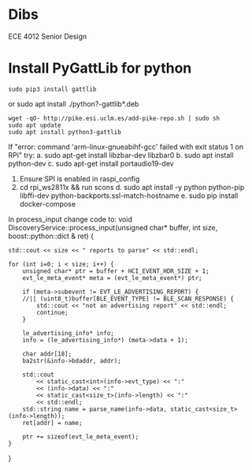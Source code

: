 # Dibs
ECE 4012 Senior Design

Install PyGattLib for python
=============================
    sudo pip3 install gattlib
or 
    sudo apt install ./python?-gattlib*.deb
    
    wget -qO- http://pike.esi.uclm.es/add-pike-repo.sh | sudo sh
    sudo apt update
    sudo apt install python3-gattlib
If "error: command 'arm-linux-gnueabihf-gcc' failed with exit status 1 on RPi" try:
a. sudo apt-get install libzbar-dev libzbar0
b. sudo apt install python-dev
c. sudo apt-get install portaudio19-dev
  1. Ensure SPI is enabled in raspi_config
  2. cd rpi_ws2811x && run scons
d. sudo apt install -y python python-pip libffi-dev python-backports.ssl-match-hostname
e. sudo pip install docker-compose

In process_input change code to:
void DiscoveryService::process_input(unsigned char* buffer, int size,
        boost::python::dict & ret) {

    std::cout << size << " reports to parse" << std::endl;

    for (int i=0; i < size; i++) {
        unsigned char* ptr = buffer + HCI_EVENT_HDR_SIZE + 1;
        evt_le_meta_event* meta = (evt_le_meta_event*) ptr;

        if (meta->subevent != EVT_LE_ADVERTISING_REPORT) {
        //|| (uint8_t)buffer[BLE_EVENT_TYPE] != BLE_SCAN_RESPONSE) {
            std::cout << "not an advertising report" << std::endl;
            continue;
        }   

        le_advertising_info* info;
        info = (le_advertising_info*) (meta->data + 1); 

        char addr[18];
        ba2str(&info->bdaddr, addr);

        std::cout
            << static_cast<int>(info->evt_type) << ":" 
            << (info->data) << ":" 
            << static_cast<size_t>(info->length) << ":" 
            << std::endl;
        std::string name = parse_name(info->data, static_cast<size_t>(info->length));
        ret[addr] = name;

        ptr += sizeof(evt_le_meta_event);
    }
} 

